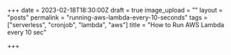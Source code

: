 +++
date = 2023-02-18T18:30:00Z
draft = true
image_upload = ""
layout = "posts"
permalink = "running-aws-lambda-every-10-seconds"
tags = ["serverless", "cronjob", "lambda", "aws"]
title = "How to Run AWS Lambda every 10 sec"

+++
